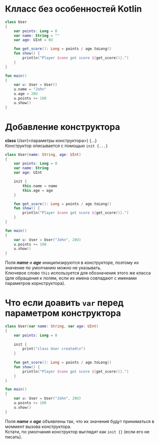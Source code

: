 # Клласс без особенностей Kotlin
```Kotlin
class User
{
    var points: Long = 0
    var name: String = ""
    var age: UInt = 0U

    fun get_score(): Long = points / age.toLong()
    fun show() {
        println("Player $name got score ${get_score()}.")
    }
}

fun main()
{
    var u: User = User()
    u.name = "John"
    u.age = 20U
    u.points += 100
    u.show()
}
```

# Добавление конструктора
__class__ _User_(<параметры конструктора>) {...}<br>
Конструктор описывается с помощью ```init {...}```

```Kotlin
class User(name: String, age: UInt)
{
    var points: Long = 0
    var name: String
    var age: UInt

    init {
        this.name = name
        this.age = age
    }

    fun get_score(): Long = points / age.toLong()
    fun show() {
        println("Player $name got score ${get_score()}.")
    }
}

fun main()
{
    var u: User = User("John", 20U)
    u.points += 100
    u.show()
}
```
Поля ___name___ и ___age___ иницилизируются в конструкторе, поэтому их значение по умолчанию можно не указывать.<br>
Ключевое слово ```this``` используется для обозначения этого же класса<br>
(для обращения к полям, если их имена совпадают с именами параметров корнструктора).

# Что если доавить ```var``` перед параметром конструктора
```Kotlin
class User(var name: String, var age: UInt)
{
    var points: Long = 0
    
    init {
        print("class User created\n")
    }
    
    fun get_score(): Long = points / age.toLong()
    fun show() {
        println("Player $name got score ${get_score()}.")
    }
}

fun main()
{
    var u: User = User("John", 20U)
    u.points += 100
    u.show()
}
```

Поля ___name___ и ___age___ объявлены так, что их значения будут приниматься в моммент вызова конструктора.<br>
Кстати, по умолчания конструктор выглядит как ```init {}``` (если его не писать).
